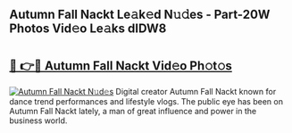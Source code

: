 ## Autumn Fall Nackt Le𝚊k𝚎d N𝚞𝚍es - Part-20W Photos Vid𝚎o Le𝚊ks dIDW8

# <h2><a href="http://fb9pssi.evod.top/?m=Autumn+Fall+Nackt">🔗 👉🔴 Autumn Fall Nackt Vid𝚎o Ph𝚘t𝚘s</a></h2>

[![Autumn Fall Nackt N𝚞d𝚎s](https://i.imgur.com/8V9OHl7.gif)](http://fb9pssi.evod.top/?m=Autumn+Fall+Nackt)
Digital creator Autumn Fall Nackt known for dance trend performances and lifestyle vlogs. The public eye has been on Autumn Fall Nackt lately, a man of great influence and power in the business world. 
